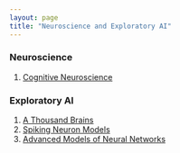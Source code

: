 ```yaml
---
layout: page
title: "Neuroscience and Exploratory AI"
---
```


### Neuroscience
1. [Cognitive Neuroscience](https://wwnorton.com/books/9780393603170)

### Exploratory AI
1. [A Thousand Brains](https://www.numenta.com/resources/books/a-thousand-brains-by-jeff-hawkins/)
2. [Spiking Neuron Models](https://www.cambridge.org/core/books/spiking-neuron-models/76A3FC77EC2D24CDD91E29EBB23ADB0B)
3. [Advanced Models of Neural Networks](https://link.springer.com/book/10.1007/978-3-662-43764-3)

